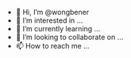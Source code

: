 - 👋 Hi, I’m @wongbener
- 👀 I’m interested in ...
- 🌱 I’m currently learning ...
- 💞️ I’m looking to collaborate on ...
- 📫 How to reach me ...

<!---
wongbener/wongbener is a ✨ special ✨ repository because its `README.md` (this file) appears on your GitHub profile.
You can click the Preview link to take a look at your changes.
--->
